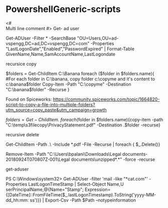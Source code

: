 ﻿# PowershellGeneric-scripts
<#  
Multi line comment 
#>
Get- ad user 

Get-ADUser -Filter * -SearchBase "OU=Users,OU=ad-vspengg,DC=ad,DC=vspengg,DC=com" -Properties "LastLogonDate","Enabled","PasswordExpired" | Format-Table GivenName,Name,SamAccountName,LastLogondate

recursice copy

$folders = Get-ChildItem C:\Banana
foreach ($folder in $folders.name){
#For each folder in C:\banana, copy folder c:\copyme and it's content to c:\banana\$folder
Copy-Item -Path "C:\copyme" -Destination "C:\banana\$folder" -Recurse
}

Found on Spiceworks: https://community.spiceworks.com/topic/1664820-script-to-copy-a-file-into-multiple-folders?utm_source=copy_paste&utm_campaign=growth

$folders= Get-ChildItem .\
foreach ($folder in $folders.name){copy-item -path "C:\temp\s3filecopy\PrivacyStatement.pdf" -Destination .\$folder -recurse}

recursive delete

Get-ChildItem -Path .\ -Include *.pdf -File -Recurse | foreach { $_.Delete()}

Remove-Item -Path "C:\Users\bpalani\Downloads\Legal documents-20180924T070807Z-001\Legal documents\unzipped\*.*" -force -recurse

get-aduser

PS C:\Windows\system32> Get-ADUser -filter 'mail -like "*cat.com"' -Properties LastLogonTimeStamp | Select-Object Name,U
serPrincipalName,@{Name="Stamp"; Expression={[DateTime]::FromFileTime($_.lastLogonTimestamp).ToString('yyyy-MM-dd_hh:mm:
ss')}} | Export-Csv -Path $Path –notypeinformation

